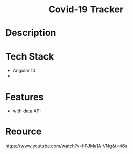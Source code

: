 <h1 align='center'>Covid-19 Tracker</h1>

# Description

# Tech Stack
- Angular 10
-

# Features
- with data API

# Reource
https://www.youtube.com/watch?v=hPJMa1A-VNg&t=46s